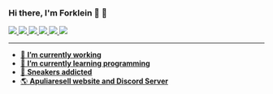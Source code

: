 ### Hi there, I'm Forklein :rocket: 👋

<a href="#"><img src="https://img.shields.io/badge/HTML5-E34F26?style=for-the-badge&logo=html5&logoColor=white"> <a href="#"><img src="https://img.shields.io/badge/CSS3-1572B6?style=for-the-badge&logo=css3&logoColor=white"> <a href="#"><img src="https://img.shields.io/badge/JavaScript-F7DF1E?style=for-the-badge&logo=javascript&logoColor=black"> <a href="#"><img src="https://img.shields.io/badge/Python-14354C?style=for-the-badge&logo=python&logoColor=white"> <a href="#"><img src="https://img.shields.io/badge/Visual_Studio_Code-0078D4?style=for-the-badge&logo=visual%20studio%20code&logoColor=white"> <a href="#"><img src="https://img.shields.io/badge/Heroku-430098?style=for-the-badge&logo=heroku&logoColor=white">

<hr>

- 🔭 <b>I’m currently working</b>
- 🌱 <b>I’m currently learning programming</b>
- :snake: <b>Sneakers addicted</b>
- :earth_americas: <b>Apuliaresell website and Discord Server</b>
